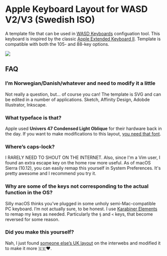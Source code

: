 # Apple Keyboard Layout for WASD V2/V3 (Swedish ISO)

A template file that can be used in [WASD Keyboards](https://www.wasdkeyboards.com) configuation tool. This keyboard is inspired by the classic [Apple Extended Keyboard II](https://en.wikipedia.org/wiki/Apple_Extended_Keyboard). Template is compatible with both the 105- and 88-key options.

![](https://raw.github.com/frippz/wasd-iso-sv-aek2/master/WASD-ISO-SV-AEKII.png)

## FAQ

### I’m Norwegian/Danish/whatever and need to modify it a little

Not really a question, but… of course you can! The template is SVG and can be edited in a number of applications. Sketch, Affinity Design, Adobde Illustrator, Inkscape.

### What typeface is that?

Apple used **Univers 47 Condensed Light Oblique** for their hardware back in the day. If you want to make modifications to this layout, [you need that font](https://www.fonts.com/font/linotype/univers/47-light-condensed-oblique).

### Where’s caps-lock?

I RARELY NEED TO SHOUT ON THE INTERNET. Also, since I'm a Vim user, I found an extra escape key on the home row more useful. As of macOS Sierra (10.12), you can easily remap this yourself in System Preferences. It's pretty awesome and I recommend you try it.

### Why are some of the keys not corresponding to the actual function in the OS?

Silly macOS thinks you’ve plugged in some unholy semi-Mac-compatible PC keyboard. I’m not actually sure, to be honest. I use [Karabiner Elements](https://pqrs.org/osx/karabiner/) to remap my keys as needed. Particularly the `§` and `<` keys, that become reversed for some reason.

### Did you make this yourself?

Nah, I just found [someone else’s UK layout](http://hccdata.s3.amazonaws.com/WASD-ISO-UK-AEKII.svg) on the interwebs and modified it to make it more 🇸🇪❤️.
